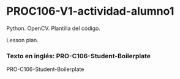 # PROC106-V1-actividad-alumno1
Python. OpenCV. Plantilla del código.  
  
Lesson plan.  
  
### Texto en inglés: PRO-C106-Student-Boilerplate
PRO-C106-Student-Boilerplate